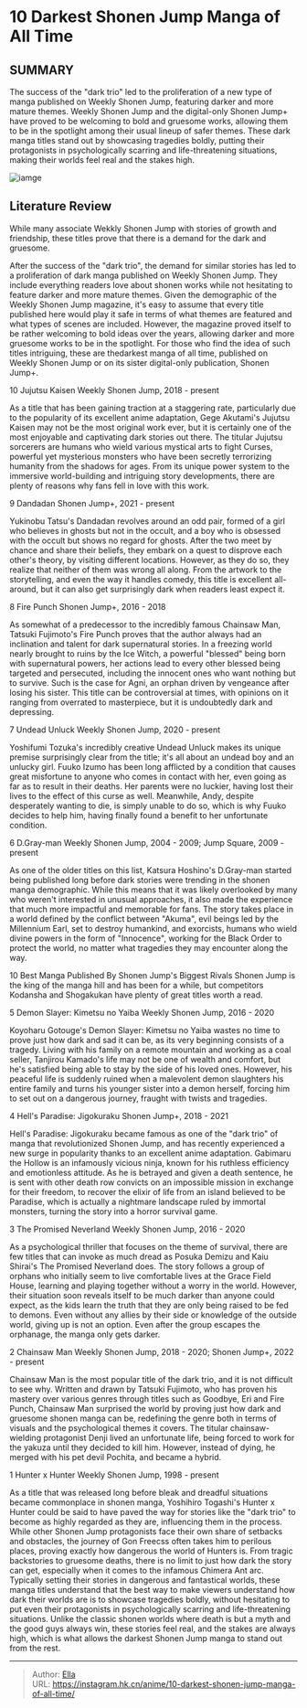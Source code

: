 # 10 Darkest Shonen Jump Manga of All Time


## SUMMARY 


 The success of the &#34;dark trio&#34; led to the proliferation of a new type of manga published on Weekly Shonen Jump, featuring darker and more mature themes. 
 Weekly Shonen Jump and the digital-only Shonen Jump&#43; have proved to be welcoming to bold and gruesome works, allowing them to be in the spotlight among their usual lineup of safer themes. 
 These dark manga titles stand out by showcasing tragedies boldly, putting their protagonists in psychologically scarring and life-threatening situations, making their worlds feel real and the stakes high. 

![iamge](https://static1.srcdn.com/wordpress/wp-content/uploads/2023/10/darkest-shonen-jump-manga-featured-image.jpg)

## Literature Review

While many associate Wekkly Shonen Jump with stories of growth and friendship, these titles prove that there is a demand for the dark and gruesome.




After the success of the &#34;dark trio&#34;, the demand for similar stories has led to a proliferation of dark manga published on Weekly Shonen Jump. They include everything readers love about shonen works while not hesitating to feature darker and more mature themes.
Given the demographic of the Weekly Shonen Jump magazine, it&#39;s easy to assume that every title published here would play it safe in terms of what themes are featured and what types of scenes are included. However, the magazine proved itself to be rather welcoming to bold ideas over the years, allowing darker and more gruesome works to be in the spotlight. For those who find the idea of such titles intriguing, these are thedarkest manga of all time, published on Weekly Shonen Jump or on its sister digital-only publication, Shonen Jump&#43;.









 








 10  Jujutsu Kaisen 
Weekly Shonen Jump, 2018 - present
        

As a title that has been gaining traction at a staggering rate, particularly due to the popularity of its excellent anime adaptation, Gege Akutami&#39;s Jujutsu Kaisen may not be the most original work ever, but it is certainly one of the most enjoyable and captivating dark stories out there. The titular Jujutsu sorcerers are humans who wield various mystical arts to fight Curses, powerful yet mysterious monsters who have been secretly terrorizing humanity from the shadows for ages. From its unique power system to the immersive world-building and intriguing story developments, there are plenty of reasons why fans fell in love with this work.





 9  Dandadan 
Shonen Jump&#43;, 2021 - present
        

Yukinobu Tatsu&#39;s Dandadan revolves around an odd pair, formed of a girl who believes in ghosts but not in the occult, and a boy who is obsessed with the occult but shows no regard for ghosts. After the two meet by chance and share their beliefs, they embark on a quest to disprove each other&#39;s theory, by visiting different locations. However, as they do so, they realize that neither of them was wrong all along. From the artwork to the storytelling, and even the way it handles comedy, this title is excellent all-around, but it can also get surprisingly dark when readers least expect it.





 8  Fire Punch 
Shonen Jump&#43;, 2016 - 2018
        

As somewhat of a predecessor to the incredibly famous Chainsaw Man, Tatsuki Fujimoto&#39;s Fire Punch proves that the author always had an inclination and talent for dark supernatural stories. In a freezing world nearly brought to ruins by the Ice Witch, a powerful &#34;blessed&#34; being born with supernatural powers, her actions lead to every other blessed being targeted and persecuted, including the innocent ones who want nothing but to survive. Such is the case for Agni, an orphan driven by vengeance after losing his sister. This title can be controversial at times, with opinions on it ranging from overrated to masterpiece, but it is undoubtedly dark and depressing.





 7  Undead Unluck 
Weekly Shonen Jump, 2020 - present
        

Yoshifumi Tozuka&#39;s incredibly creative Undead Unluck makes its unique premise surprisingly clear from the title; it&#39;s all about an undead boy and an unlucky girl. Fuuko Izumo has been long afflicted by a condition that causes great misfortune to anyone who comes in contact with her, even going as far as to result in their deaths. Her parents were no luckier, having lost their lives to the effect of this curse as well. Meanwhile, Andy, despite desperately wanting to die, is simply unable to do so, which is why Fuuko decides to help him, having finally found a benefit to her unfortunate condition.





 6  D.Gray-man 
Weekly Shonen Jump, 2004 - 2009; Jump Square, 2009 - present
        

As one of the older titles on this list, Katsura Hoshino&#39;s D.Gray-man started being published long before dark stories were trending in the shonen manga demographic. While this means that it was likely overlooked by many who weren&#39;t interested in unusual approaches, it also made the experience that much more impactful and memorable for fans. The story takes place in a world defined by the conflict between &#34;Akuma&#34;, evil beings led by the Millennium Earl, set to destroy humankind, and exorcists, humans who wield divine powers in the form of &#34;Innocence&#34;, working for the Black Order to protect the world, no matter what tragedies they may encounter along the way.
            
 
 10 Best Manga Published By Shonen Jump&#39;s Biggest Rivals 
Shonen Jump is the king of the manga hill and has been for a while, but competitors Kodansha and Shogakukan have plenty of great titles worth a read.








 5  Demon Slayer: Kimetsu no Yaiba 
Weekly Shonen Jump, 2016 - 2020
        

Koyoharu Gotouge&#39;s Demon Slayer: Kimetsu no Yaiba wastes no time to prove just how dark and sad it can be, as its very beginning consists of a tragedy. Living with his family on a remote mountain and working as a coal seller, Tanjirou Kamado&#39;s life may not be one of wealth and comfort, but he&#39;s satisfied being able to stay by the side of his loved ones. However, his peaceful life is suddenly ruined when a malevolent demon slaughters his entire family and turns his younger sister into a demon herself, forcing him to set out on a dangerous journey, fraught with twists and tragedies.





 4  Hell&#39;s Paradise: Jigokuraku 
Shonen Jump&#43;, 2018 - 2021
        

Hell&#39;s Paradise: Jigokuraku became famous as one of the &#34;dark trio&#34; of manga that revolutionized Shonen Jump, and has recently experienced a new surge in popularity thanks to an excellent anime adaptation. Gabimaru the Hollow is an infamously vicious ninja, known for his ruthless efficiency and emotionless attitude. As he is betrayed and given a death sentence, he is sent with other death row convicts on an impossible mission in exchange for their freedom, to recover the elixir of life from an island believed to be Paradise, which is actually a nightmare landscape ruled by immortal monsters, turning the story into a horror survival game.





 3  The Promised Neverland 
Weekly Shonen Jump, 2016 - 2020
        

As a psychological thriller that focuses on the theme of survival, there are few titles that can invoke as much dread as Posuka Demizu and Kaiu Shirai&#39;s The Promised Neverland does. The story follows a group of orphans who initially seem to live comfortable lives at the Grace Field House, learning and playing together without a worry in the world. However, their situation soon reveals itself to be much darker than anyone could expect, as the kids learn the truth that they are only being raised to be fed to demons. Even without any allies by their side or knowledge of the outside world, giving up is not an option. Even after the group escapes the orphanage, the manga only gets darker.





 2  Chainsaw Man 
Weekly Shonen Jump, 2018 - 2020; Shonen Jump&#43;, 2022 - present
        

Chainsaw Man is the most popular title of the dark trio, and it is not difficult to see why. Written and drawn by Tatsuki Fujimoto, who has proven his mastery over various genres through titles such as Goodbye, Eri and Fire Punch, Chainsaw Man surprised the world by proving just how dark and gruesome shonen manga can be, redefining the genre both in terms of visuals and the psychological themes it covers. The titular chainsaw-wielding protagonist Denji lived an unfortunate life, being forced to work for the yakuza until they decided to kill him. However, instead of dying, he merged with his pet devil Pochita, and became a hybrid.





 1  Hunter x Hunter 
Weekly Shonen Jump, 1998 - present
        

As a title that was released long before bleak and dreadful situations became commonplace in shonen manga, Yoshihiro Togashi&#39;s Hunter x Hunter could be said to have paved the way for stories like the &#34;dark trio&#34; to become as highly regarded as they are, influencing them in the process. While other Shonen Jump protagonists face their own share of setbacks and obstacles, the journey of Gon Freecss often takes him to perilous places, proving exactly how dangerous the world of Hunters is. From tragic backstories to gruesome deaths, there is no limit to just how dark the story can get, especially when it comes to the infamous Chimera Ant arc.
Typically setting their stories in dangerous and fantastical worlds, these manga titles understand that the best way to make viewers understand how dark their worlds are is to showcase tragedies boldly, without hesitating to put even their protagonists in psychologically scarring and life-threatening situations. Unlike the classic shonen worlds where death is but a myth and the good guys always win, these stories feel real, and the stakes are always high, which is what allows the darkest Shonen Jump manga to stand out from the rest.

---

> Author: [Ella](https://instagram.hk.cn/)  
> URL: https://instagram.hk.cn/anime/10-darkest-shonen-jump-manga-of-all-time/  

